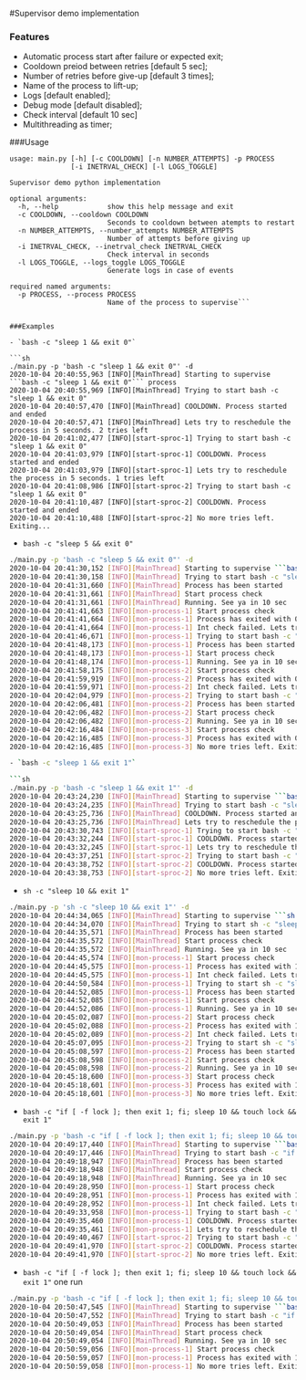 #Supervisor demo implementation
### Features

- Automatic process start after failure or expected exit;
- Cooldown preiod between retries [default 5 sec];
- Number of retries before give-up [default 3 times];
- Name of the process to lift-up;
- Logs [default enabled];
- Debug mode [default disabled];
- Check interval [default 10 sec]
- Multithreading as timer;

###Usage

```
usage: main.py [-h] [-c COOLDOWN] [-n NUMBER_ATTEMPTS] -p PROCESS
               [-i INETRVAL_CHECK] [-l LOGS_TOGGLE]

Supervisor demo python implementation

optional arguments:
  -h, --help            show this help message and exit
  -c COOLDOWN, --cooldown COOLDOWN
                        Seconds to cooldown between atempts to restart
  -n NUMBER_ATTEMPTS, --number_attempts NUMBER_ATTEMPTS
                        Number of attempts before giving up
  -i INETRVAL_CHECK, --inetrval_check INETRVAL_CHECK
                        Check interval in seconds
  -l LOGS_TOGGLE, --logs_toggle LOGS_TOGGLE
                        Generate logs in case of events

required named arguments:
  -p PROCESS, --process PROCESS
                        Name of the process to supervise```


###Examples

- `bash -c "sleep 1 && exit 0"`

```sh
./main.py -p 'bash -c "sleep 1 && exit 0"' -d
2020-10-04 20:40:55,963 [INFO][MainThread] Starting to supervise ```bash -c "sleep 1 && exit 0"``` process
2020-10-04 20:40:55,969 [INFO][MainThread] Trying to start bash -c "sleep 1 && exit 0"
2020-10-04 20:40:57,470 [INFO][MainThread] COOLDOWN. Process started and ended
2020-10-04 20:40:57,471 [INFO][MainThread] Lets try to reschedule the process in 5 seconds. 2 tries left
2020-10-04 20:41:02,477 [INFO][start-sproc-1] Trying to start bash -c "sleep 1 && exit 0"
2020-10-04 20:41:03,979 [INFO][start-sproc-1] COOLDOWN. Process started and ended
2020-10-04 20:41:03,979 [INFO][start-sproc-1] Lets try to reschedule the process in 5 seconds. 1 tries left
2020-10-04 20:41:08,986 [INFO][start-sproc-2] Trying to start bash -c "sleep 1 && exit 0"
2020-10-04 20:41:10,487 [INFO][start-sproc-2] COOLDOWN. Process started and ended
2020-10-04 20:41:10,488 [INFO][start-sproc-2] No more tries left. Exiting...
```

- `bash -c "sleep 5 && exit 0"`

```sh
./main.py -p 'bash -c "sleep 5 && exit 0"' -d
2020-10-04 20:41:30,152 [INFO][MainThread] Starting to supervise ```bash -c "sleep 5 && exit 0"``` process
2020-10-04 20:41:30,158 [INFO][MainThread] Trying to start bash -c "sleep 5 && exit 0"
2020-10-04 20:41:31,660 [INFO][MainThread] Process has been started
2020-10-04 20:41:31,661 [INFO][MainThread] Start process check
2020-10-04 20:41:31,661 [INFO][MainThread] Running. See ya in 10 sec
2020-10-04 20:41:41,663 [INFO][mon-process-1] Start process check
2020-10-04 20:41:41,664 [INFO][mon-process-1] Process has exited with 0 code
2020-10-04 20:41:41,664 [INFO][mon-process-1] Int check failed. Lets try to reschedule the process in 5 seconds. 2 tries left
2020-10-04 20:41:46,671 [INFO][mon-process-1] Trying to start bash -c "sleep 5 && exit 0"
2020-10-04 20:41:48,173 [INFO][mon-process-1] Process has been started
2020-10-04 20:41:48,173 [INFO][mon-process-1] Start process check
2020-10-04 20:41:48,174 [INFO][mon-process-1] Running. See ya in 10 sec
2020-10-04 20:41:58,175 [INFO][mon-process-2] Start process check
2020-10-04 20:41:59,919 [INFO][mon-process-2] Process has exited with 0 code
2020-10-04 20:41:59,971 [INFO][mon-process-2] Int check failed. Lets try to reschedule the process in 5 seconds. 1 tries left
2020-10-04 20:42:04,979 [INFO][mon-process-2] Trying to start bash -c "sleep 5 && exit 0"
2020-10-04 20:42:06,481 [INFO][mon-process-2] Process has been started
2020-10-04 20:42:06,482 [INFO][mon-process-2] Start process check
2020-10-04 20:42:06,482 [INFO][mon-process-2] Running. See ya in 10 sec
2020-10-04 20:42:16,484 [INFO][mon-process-3] Start process check
2020-10-04 20:42:16,485 [INFO][mon-process-3] Process has exited with 0 code
2020-10-04 20:42:16,485 [INFO][mon-process-3] No more tries left. Exiting...```

- `bash -c "sleep 1 && exit 1"`

```sh
./main.py -p 'bash -c "sleep 1 && exit 1"' -d
2020-10-04 20:43:24,230 [INFO][MainThread] Starting to supervise ```bash -c "sleep 1 && exit 1"``` process
2020-10-04 20:43:24,235 [INFO][MainThread] Trying to start bash -c "sleep 1 && exit 1"
2020-10-04 20:43:25,736 [INFO][MainThread] COOLDOWN. Process started and ended
2020-10-04 20:43:25,736 [INFO][MainThread] Lets try to reschedule the process in 5 seconds. 2 tries left
2020-10-04 20:43:30,743 [INFO][start-sproc-1] Trying to start bash -c "sleep 1 && exit 1"
2020-10-04 20:43:32,244 [INFO][start-sproc-1] COOLDOWN. Process started and ended
2020-10-04 20:43:32,245 [INFO][start-sproc-1] Lets try to reschedule the process in 5 seconds. 1 tries left
2020-10-04 20:43:37,251 [INFO][start-sproc-2] Trying to start bash -c "sleep 1 && exit 1"
2020-10-04 20:43:38,752 [INFO][start-sproc-2] COOLDOWN. Process started and ended
2020-10-04 20:43:38,753 [INFO][start-sproc-2] No more tries left. Exiting...
```

- `sh -c "sleep 10 && exit 1"`

```sh
./main.py -p 'sh -c "sleep 10 && exit 1"' -d
2020-10-04 20:44:34,065 [INFO][MainThread] Starting to supervise ```sh -c "sleep 10 && exit 1"``` process
2020-10-04 20:44:34,070 [INFO][MainThread] Trying to start sh -c "sleep 10 && exit 1"
2020-10-04 20:44:35,571 [INFO][MainThread] Process has been started
2020-10-04 20:44:35,572 [INFO][MainThread] Start process check      
2020-10-04 20:44:35,572 [INFO][MainThread] Running. See ya in 10 sec
2020-10-04 20:44:45,574 [INFO][mon-process-1] Start process check
2020-10-04 20:44:45,575 [INFO][mon-process-1] Process has exited with 1 code
2020-10-04 20:44:45,575 [INFO][mon-process-1] Int check failed. Lets try to reschedule the process in 5 seconds. 2 tries left
2020-10-04 20:44:50,584 [INFO][mon-process-1] Trying to start sh -c "sleep 10 && exit 1"
2020-10-04 20:44:52,085 [INFO][mon-process-1] Process has been started
2020-10-04 20:44:52,085 [INFO][mon-process-1] Start process check
2020-10-04 20:44:52,086 [INFO][mon-process-1] Running. See ya in 10 sec
2020-10-04 20:45:02,087 [INFO][mon-process-2] Start process check
2020-10-04 20:45:02,088 [INFO][mon-process-2] Process has exited with 1 code
2020-10-04 20:45:02,089 [INFO][mon-process-2] Int check failed. Lets try to reschedule the process in 5 seconds. 1 tries left
2020-10-04 20:45:07,095 [INFO][mon-process-2] Trying to start sh -c "sleep 10 && exit 1"
2020-10-04 20:45:08,597 [INFO][mon-process-2] Process has been started
2020-10-04 20:45:08,598 [INFO][mon-process-2] Start process check
2020-10-04 20:45:08,598 [INFO][mon-process-2] Running. See ya in 10 sec
2020-10-04 20:45:18,600 [INFO][mon-process-3] Start process check
2020-10-04 20:45:18,601 [INFO][mon-process-3] Process has exited with 1 code
2020-10-04 20:45:18,601 [INFO][mon-process-3] No more tries left. Exiting...
```

- `bash -c "if [ -f lock ]; then exit 1; fi; sleep 10 && touch lock && exit 1"`

```sh
./main.py -p 'bash -c "if [ -f lock ]; then exit 1; fi; sleep 10 && touch lock && exit 1"' -d
2020-10-04 20:49:17,440 [INFO][MainThread] Starting to supervise ```bash -c "if [ -f lock ]; then exit 1; fi; sleep 10 && touch lock && exit 1"``` process
2020-10-04 20:49:17,446 [INFO][MainThread] Trying to start bash -c "if [ -f lock ]; then exit 1; fi; sleep 10 && touch lock && exit 1"
2020-10-04 20:49:18,947 [INFO][MainThread] Process has been started
2020-10-04 20:49:18,948 [INFO][MainThread] Start process check
2020-10-04 20:49:18,948 [INFO][MainThread] Running. See ya in 10 sec
2020-10-04 20:49:28,950 [INFO][mon-process-1] Start process check
2020-10-04 20:49:28,951 [INFO][mon-process-1] Process has exited with 1 code
2020-10-04 20:49:28,952 [INFO][mon-process-1] Int check failed. Lets try to reschedule the process in 5 seconds. 2 tries left
2020-10-04 20:49:33,958 [INFO][mon-process-1] Trying to start bash -c "if [ -f lock ]; then exit 1; fi; sleep 10 && touch lock && exit 1"
2020-10-04 20:49:35,460 [INFO][mon-process-1] COOLDOWN. Process started and ended
2020-10-04 20:49:35,461 [INFO][mon-process-1] Lets try to reschedule the process in 5 seconds. 1 tries left
2020-10-04 20:49:40,467 [INFO][start-sproc-2] Trying to start bash -c "if [ -f lock ]; then exit 1; fi; sleep 10 && touch lock && exit 1"
2020-10-04 20:49:41,970 [INFO][start-sproc-2] COOLDOWN. Process started and ended
2020-10-04 20:49:41,970 [INFO][start-sproc-2] No more tries left. Exiting...
```

- `bash -c "if [ -f lock ]; then exit 1; fi; sleep 10 && touch lock && exit 1"` one run

```sh
./main.py -p 'bash -c "if [ -f lock ]; then exit 1; fi; sleep 10 && touch lock && exit 1"' -d -n 1
2020-10-04 20:50:47,545 [INFO][MainThread] Starting to supervise ```bash -c "if [ -f lock ]; then exit 1; fi; sleep 10 && touch lock && exit 1"``` process
2020-10-04 20:50:47,552 [INFO][MainThread] Trying to start bash -c "if [ -f lock ]; then exit 1; fi; sleep 10 && touch lock && exit 1"
2020-10-04 20:50:49,053 [INFO][MainThread] Process has been started
2020-10-04 20:50:49,054 [INFO][MainThread] Start process check
2020-10-04 20:50:49,054 [INFO][MainThread] Running. See ya in 10 sec
2020-10-04 20:50:59,056 [INFO][mon-process-1] Start process check
2020-10-04 20:50:59,057 [INFO][mon-process-1] Process has exited with 1 code
2020-10-04 20:50:59,058 [INFO][mon-process-1] No more tries left. Exiting...```